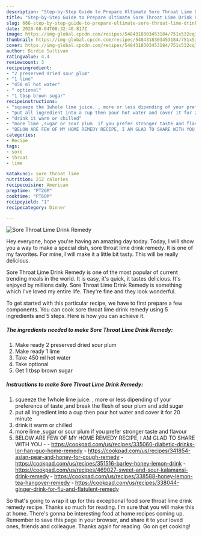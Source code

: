 ```yaml
---
description: "Step-by-Step Guide to Prepare Ultimate Sore Throat Lime Drink Remedy"
title: "Step-by-Step Guide to Prepare Ultimate Sore Throat Lime Drink Remedy"
slug: 666-step-by-step-guide-to-prepare-ultimate-sore-throat-lime-drink-remedy
date: 2020-08-04T08:32:40.817Z
image: https://img-global.cpcdn.com/recipes/5484318303453184/751x532cq70/sore-throat-lime-drink-remedy-recipe-main-photo.jpg
thumbnail: https://img-global.cpcdn.com/recipes/5484318303453184/751x532cq70/sore-throat-lime-drink-remedy-recipe-main-photo.jpg
cover: https://img-global.cpcdn.com/recipes/5484318303453184/751x532cq70/sore-throat-lime-drink-remedy-recipe-main-photo.jpg
author: Birdie Sullivan
ratingvalue: 4.4
reviewcount: 3
recipeingredient:
- "2 preserved dried sour plum"
- "1 lime"
- "450 ml hot water"
- " optional"
- "1 tbsp brown sugar"
recipeinstructions:
- "squeeze the 1whole lime juice. , more or less dipending of your preference of taste ,and break the flesh of sour plum and add  sugar"
- "put all ingredient into a cup then pour hot water and cover it for 20 minute"
- "drink it warm or chilled"
- "more lime ,sugar or sour plum  if you prefer stronger taste and flavour"
- "BELOW ARE FEW OF MY HOME REMEDY RECIPE, I AM GLAD TO SHARE WITH YOU  https://cookpad.com/us/recipes/335060-diabetic-drinks-lor-han-guo-home-remedy https://cookpad.com/us/recipes/341854-asian-pear-and-honey-for-cough-remedy https://cookpad.com/us/recipes/351516-barley-honey-lemon-drink https://cookpad.com/us/recipes/469027-sweet-and-sour-kalamansi-drink-remedy https://cookpad.com/us/recipes/338588-honey-lemon-tea-hangover-remedy https://cookpad.com/us/recipes/338044-ginger-drink-for-flu-and-flatulent-remedy"
categories:
- Recipe
tags:
- sore
- throat
- lime

katakunci: sore throat lime 
nutrition: 212 calories
recipecuisine: American
preptime: "PT26M"
cooktime: "PT60M"
recipeyield: "1"
recipecategory: Dinner

---
```



![Sore Throat Lime Drink Remedy](https://img-global.cpcdn.com/recipes/5484318303453184/751x532cq70/sore-throat-lime-drink-remedy-recipe-main-photo.jpg)

Hey everyone, hope you're having an amazing day today. Today, I will show you a way to make a special dish, sore throat lime drink remedy. It is one of my favorites. For mine, I will make it a little bit tasty. This will be really delicious.

Sore Throat Lime Drink Remedy is one of the most popular of current trending meals in the world. It is easy, it's quick, it tastes delicious. It's enjoyed by millions daily. Sore Throat Lime Drink Remedy is something which I've loved my entire life. They're fine and they look wonderful.




To get started with this particular recipe, we have to first prepare a few components. You can cook sore throat lime drink remedy using 5 ingredients and 5 steps. Here is how you can achieve it.

<!--inarticleads1-->

##### The ingredients needed to make Sore Throat Lime Drink Remedy:

1. Make ready 2 preserved dried sour plum
1. Make ready 1 lime
1. Take 450 ml hot water
1. Take  optional
1. Get 1 tbsp brown sugar




<!--inarticleads2-->

##### Instructions to make Sore Throat Lime Drink Remedy:

1. squeeze the 1whole lime juice. , more or less dipending of your preference of taste ,and break the flesh of sour plum and add  sugar
1. put all ingredient into a cup then pour hot water and cover it for 20 minute
1. drink it warm or chilled
1. more lime ,sugar or sour plum  if you prefer stronger taste and flavour
1. BELOW ARE FEW OF MY HOME REMEDY RECIPE, I AM GLAD TO SHARE WITH YOU -  - https://cookpad.com/us/recipes/335060-diabetic-drinks-lor-han-guo-home-remedy - https://cookpad.com/us/recipes/341854-asian-pear-and-honey-for-cough-remedy - https://cookpad.com/us/recipes/351516-barley-honey-lemon-drink - https://cookpad.com/us/recipes/469027-sweet-and-sour-kalamansi-drink-remedy - https://cookpad.com/us/recipes/338588-honey-lemon-tea-hangover-remedy - https://cookpad.com/us/recipes/338044-ginger-drink-for-flu-and-flatulent-remedy




So that's going to wrap it up for this exceptional food sore throat lime drink remedy recipe. Thanks so much for reading. I'm sure that you will make this at home. There's gonna be interesting food at home recipes coming up. Remember to save this page in your browser, and share it to your loved ones, friends and colleague. Thanks again for reading. Go on get cooking!
